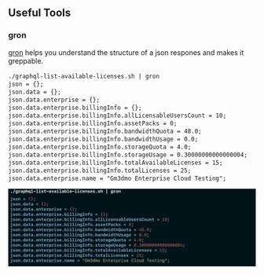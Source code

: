## Useful Tools

### gron

[gron](https://github.com/tomnomnom/gron) helps you understand the structure of a json respones and makes it greppable.


```
./graphql-list-available-licenses.sh | gron
json = {};
json.data = {};
json.data.enterprise = {};
json.data.enterprise.billingInfo = {};
json.data.enterprise.billingInfo.allLicensableUsersCount = 10;
json.data.enterprise.billingInfo.assetPacks = 0;
json.data.enterprise.billingInfo.bandwidthQuota = 48.0;
json.data.enterprise.billingInfo.bandwidthUsage = 0.0;
json.data.enterprise.billingInfo.storageQuota = 4.0;
json.data.enterprise.billingInfo.storageUsage = 0.30000000000000004;
json.data.enterprise.billingInfo.totalAvailableLicenses = 15;
json.data.enterprise.billingInfo.totalLicenses = 25;
json.data.enterprise.name = "Gm3dmo Enterprise Cloud Testing";
```

![screenshot of graphql-list-avaialble-licenses piped to gron](assets/gron.png)

